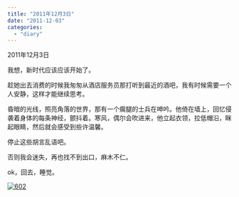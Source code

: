 ```yaml
---
title: "2011年12月3日"
date: "2011-12-03"
categories: 
  - "diary"
---
```


2011年12月3日

我想，新时代应该应该开始了。

趁她出去消费的时候我匆匆从酒店服务员那打听到最近的酒吧，我有时候需要一个人安静，这样才能继续思考。

昏暗的光线，照亮角落的世界，那有一个瘸腿的士兵在呻吟。他倚在墙上，回忆侵袭着身体的每条神经，颤抖着。寒风，偶尔会吹进来，他立起衣领，拉低帽沿，眯起眼睛，然后就会感受到些许温馨。

停止这些胡言乱语吧。

否则我会迷失，再也找不到出口，麻木不仁。

ok，回去，睡觉。

[![](/blog/post/images/602.jpg "602")](http://lofyer.org/wp-content/uploads/2011/12/602.jpg)
